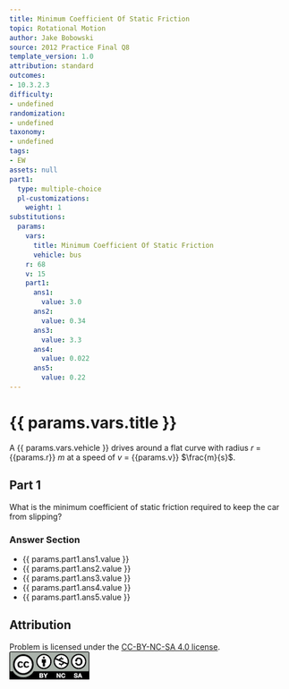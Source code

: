 ```yaml
---
title: Minimum Coefficient Of Static Friction
topic: Rotational Motion
author: Jake Bobowski
source: 2012 Practice Final Q8
template_version: 1.0
attribution: standard
outcomes:
- 10.3.2.3
difficulty:
- undefined
randomization:
- undefined
taxonomy:
- undefined
tags:
- EW
assets: null
part1:
  type: multiple-choice
  pl-customizations:
    weight: 1
substitutions:
  params:
    vars:
      title: Minimum Coefficient Of Static Friction
      vehicle: bus
    r: 68
    v: 15
    part1:
      ans1:
        value: 3.0
      ans2:
        value: 0.34
      ans3:
        value: 3.3
      ans4:
        value: 0.022
      ans5:
        value: 0.22
---
```

# {{ params.vars.title }}
A {{ params.vars.vehicle }} drives around a flat curve with radius $r$ = {{params.r}} $m$ at a speed of $v$ = {{params.v}} $\frac{m}{s}$.

## Part 1

What is the minimum coefficient of static friction required to keep the car from slipping?

### Answer Section

- {{ params.part1.ans1.value }}
- {{ params.part1.ans2.value }}
- {{ params.part1.ans3.value }}
- {{ params.part1.ans4.value }}
- {{ params.part1.ans5.value }}

## Attribution

Problem is licensed under the [CC-BY-NC-SA 4.0 license](https://creativecommons.org/licenses/by-nc-sa/4.0/).<br> ![The Creative Commons 4.0 license requiring attribution-BY, non-commercial-NC, and share-alike-SA license.](https://raw.githubusercontent.com/firasm/bits/master/by-nc-sa.png)
